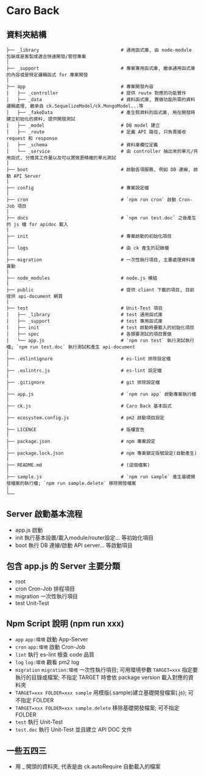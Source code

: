 # Caro Back

## 資料夾結構
```
├── _library                              # 通用函式庫, 由 node-module 包裝或是客製成適合快速開發/管控專案
│
├── _support                              # 專案專用函式庫, 繼承通用函式庫的內容或是特定邏輯函式 for 專案開發
│
├── app                                   # 專案開發內容
│   ├── _controller                       # 提供 route 對應的功能實作
│   ├── _data                             # 資料函式庫, 實做功能所需的資料邏輯處理, 繼承自 ck.SequelizeModel/ck.MongoModel...等
│   ├── _fakeData                         # 產生假資料的函式庫, 用在開發時建立初始化的資料, 提供開發測試
│   ├── _model                            # DB model 建立
│   ├── _route                            # 定義 API 路徑, 只負責接收 request 和 response
│   ├── _schema                           # 資料庫欄位定義
│   └── _service                          # 由 controller 抽出來的單元/共用函式, 分擔其工作量以及可以實做更精確的單元測試
│
├── boot                                  # 啟動各項服務, 例如 DB 連線, 啟動 API Server
│
├── config                                # 專案設定檔
│
├── cron                                  # `npm run cron` 啟動 Cron-Job 項目
│
├── docs                                  # `npm run test.doc` 之後產生的 js 檔 for apidoc 載入
│
├── init                                  # 專案啟動的初始化項目
│
├── logs                                  # 由 ck 產生的記錄檔
│
├── migration                             # 一次性執行項目, 主要處理資料庫異動
│
├── node_modules                          # node.js 模組
│
├── public                                # 提供 client 下載的項目, 目前提供 api-document 網頁
│
├── test                                  # Unit-Test 項目
│   ├── _library                          # test 通用函式庫
│   ├── _support                          # test 專用函式庫
│   ├── init                              # test 啟動時要載入的初始化項目
│   ├── spec                              # 各類要測試的項目實做
│   └── app.js                            # `npm run test` 執行測試執行檔; `npm run test.doc` 執行測試和產生 api-document
│
├── .eslintignore                         # es-lint 排除設定檔
│
├── .eslintrc.js                          # es-lint 設定檔
│
├── .gitignore                            # git 排除設定檔
│
├── app.js                                # `npm run app` 啟動專案執行檔
│
├── ck.js                                 # Caro Back 基本函式
│
├── ecosystem.config.js                   # pm2 啟動項目設定
│
├── LICENCE                               # 版權宣告
│
├── package.json                          # npm 專案設定
│
├── package.lock.json                     # npm 專案鎖定版號設定(自動產生)
│
├── README.md                             # (這個檔案)
│
├── sample.js                             # `npm run sample` 產生基礎開發檔案的執行檔; `npm run sample.delete` 移除開發檔案
│
└──
```

## Server 啟動基本流程
- app.js 啟動
- init 執行基本設置/載入module/router設定... 等初始化項目
- boot 執行 DB 連線/啟動 API server... 等啟動項目

## 包含 app.js 的 Server 主要分類
- root
- cron Cron-Job 排程項目
- migration 一次性執行項目
- test Unit-Test

## Npm Script 說明 (npm run xxx)
- `app` `app:環境` 啟動 App-Server
- `cron` `app:環境` 啟動 Cron-Job
- `lint` 執行 es-lint 檢查 code 品質
- `log` `log:環境` 觀看 pm2 log
- `migration` `migration:環境` 一次性執行項目; 可用環境參數 `TARGET=xxx` 指定要執行的目錄或檔案;
不指定 TARGET 時會依 package version 載入對應的資料夾
- `TARGET=xxx FOLDER=xxx sample` 用模版(.sample)建立基礎開發檔案(.js); 可不指定 FOLDER
- `TARGET=xxx FOLDER=xxx sample.delete` 移除基礎開發檔案; 可不指定 FOLDER
- `test` 執行 Unit-Test
- `test.doc` 執行 Unit-Test 並且建立 API DOC 文件

## 一些五四三
- 用 _ 開頭的資料夾, 代表是由 ck.autoRequire 自動載入的檔案